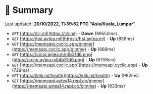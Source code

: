 # 📖 Summary
Last updated: **20/10/2022, 11:39:52 PTG "Asia/Kuala_Lumpur"**

- `GET` [https://lilr.ml](https://lilr.ml) - **Down** (89550ms)
- `GET` [https://hst.aytea.ml](https://hst.aytea.ml) - **Up** (658ms)
- `GET` [https://memeapi.cyclic.app/gimme](https://memeapi.cyclic.app/gimme) - **Up** (866ms)
- `GET` [https://color.aytea.ml/4b31d6.png](https://color.aytea.ml/4b31d6.png) - **Up** (6708ms)
- `GET` [https://memeapi.cyclic.app](https://memeapi.cyclic.app) - **Up** (729ms)
- `GET` [https://klik.ml/health](https://klik.ml/health) - **Up** (982ms)
- `GET` [https://memeapi.aytea14.repl.co/gimme](https://memeapi.aytea14.repl.co/gimme) - **Up** (933ms)
